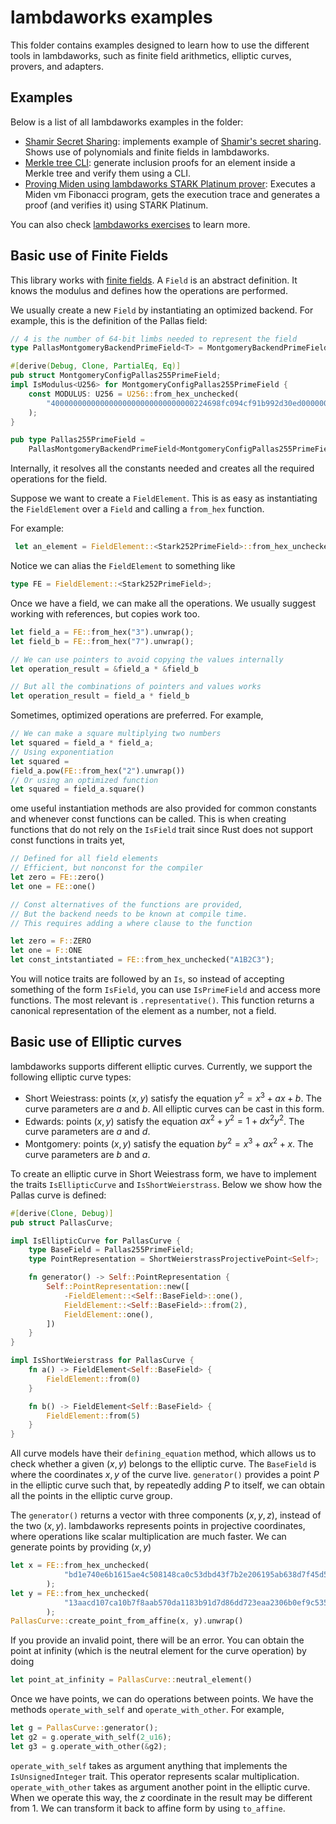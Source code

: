 # lambdaworks examples

This folder contains examples designed to learn how to use the different tools in lambdaworks, such as finite field arithmetics, elliptic curves, provers, and adapters.

## Examples

Below is a list of all lambdaworks examples in the folder:
- [Shamir Secret Sharing](https://github.com/lambdaclass/lambdaworks/tree/main/examples/shamir_secret_sharing): implements example of [Shamir's secret sharing](https://en.wikipedia.org/wiki/Shamir%27s_secret_sharing). Shows use of polynomials and finite fields in lambdaworks.
- [Merkle tree CLI](https://github.com/lambdaclass/lambdaworks/tree/main/examples/merkle-tree-cli): generate inclusion proofs for an element inside a Merkle tree and verify them using a CLI.
- [Proving Miden using lambdaworks STARK Platinum prover](https://github.com/lambdaclass/lambdaworks/tree/main/examples/prove-miden): Executes a Miden vm Fibonacci program, gets the execution trace and generates a proof (and verifies it) using STARK Platinum.

You can also check [lambdaworks exercises](https://github.com/lambdaclass/lambdaworks/tree/main/exercises) to learn more.

## Basic use of Finite Fields

This library works with [finite fields](https://en.wikipedia.org/wiki/Finite_field). A `Field` is an abstract definition. It knows the modulus and defines how the operations are performed.

We usually create a new `Field` by instantiating an optimized backend. For example, this is the definition of the Pallas field:

```rust
// 4 is the number of 64-bit limbs needed to represent the field
type PallasMontgomeryBackendPrimeField<T> = MontgomeryBackendPrimeField<T, 4>;

#[derive(Debug, Clone, PartialEq, Eq)]
pub struct MontgomeryConfigPallas255PrimeField;
impl IsModulus<U256> for MontgomeryConfigPallas255PrimeField {
    const MODULUS: U256 = U256::from_hex_unchecked(
        "40000000000000000000000000000000224698fc094cf91b992d30ed00000001",
    );
}

pub type Pallas255PrimeField =
    PallasMontgomeryBackendPrimeField<MontgomeryConfigPallas255PrimeField>;
```

Internally, it resolves all the constants needed and creates all the required operations for the field.

Suppose we want to create a `FieldElement`. This is as easy as instantiating the `FieldElement` over a `Field` and calling a `from_hex` function.

For example:

```rust
 let an_element = FieldElement::<Stark252PrimeField>::from_hex_unchecked("030e480bed5fe53fa909cc0f8c4d99b8f9f2c016be4c41e13a4848797979c662")
```

Notice we can alias the `FieldElement` to something like

```rust
type FE = FieldElement::<Stark252PrimeField>;
```

Once we have a field, we can make all the operations. We usually suggest working with references, but copies work too.

```rust
let field_a = FE::from_hex("3").unwrap();
let field_b = FE::from_hex("7").unwrap();

// We can use pointers to avoid copying the values internally
let operation_result = &field_a * &field_b

// But all the combinations of pointers and values works
let operation_result = field_a * field_b
```

Sometimes, optimized operations are preferred. For example,

```rust
// We can make a square multiplying two numbers
let squared = field_a * field_a;
// Using exponentiation
let squared = 
field_a.pow(FE::from_hex("2").unwrap())
// Or using an optimized function
let squared = field_a.square()
```

ome useful instantiation methods are also provided for common constants and whenever const functions can be called. This is when creating functions that do not rely on the `IsField` trait since Rust does not support const functions in traits yet,

```rust
// Defined for all field elements
// Efficient, but nonconst for the compiler
let zero = FE::zero() 
let one = FE::one()

// Const alternatives of the functions are provided, 
// But the backend needs to be known at compile time. 
// This requires adding a where clause to the function

let zero = F::ZERO
let one = F::ONE
let const_intstantiated = FE::from_hex_unchecked("A1B2C3");
```

You will notice traits are followed by an `Is`, so instead of accepting something of the form `IsField`, you can use `IsPrimeField` and access more functions. The most relevant is `.representative()`. This function returns a canonical representation of the element as a number, not a field.

## Basic use of Elliptic curves

lambdaworks supports different elliptic curves. Currently, we support the following elliptic curve types:
- Short Weiestrass: points $(x, y)$ satisfy the equation $y^2 = x^3 + a x + b$. The curve parameters are $a$ and $b$. All elliptic curves can be cast in this form.
- Edwards: points $(x, y)$ satisfy the equation $a x^2 + y^2 = 1 + d x^2 y^2$. The curve parameters are $a$ and $d$.
- Montgomery: points $(x, y)$ satisfy the equation $b y^2 = x^3 + a x^2 + x$. The curve parameters are $b$ and $a$.

To create an elliptic curve in Short Weiestrass form, we have to implement the traits `IsEllipticCurve` and `IsShortWeierstrass`. Below we show how the Pallas curve is defined:
```rust
#[derive(Clone, Debug)]
pub struct PallasCurve;

impl IsEllipticCurve for PallasCurve {
    type BaseField = Pallas255PrimeField;
    type PointRepresentation = ShortWeierstrassProjectivePoint<Self>;

    fn generator() -> Self::PointRepresentation {
        Self::PointRepresentation::new([
            -FieldElement::<Self::BaseField>::one(),
            FieldElement::<Self::BaseField>::from(2),
            FieldElement::one(),
        ])
    }
}

impl IsShortWeierstrass for PallasCurve {
    fn a() -> FieldElement<Self::BaseField> {
        FieldElement::from(0)
    }

    fn b() -> FieldElement<Self::BaseField> {
        FieldElement::from(5)
    }
}
```

All curve models have their `defining_equation` method, which allows us to check whether a given $(x,y)$ belongs to the elliptic curve. The `BaseField` is where the coordinates $x,y$ of the curve live. `generator()` provides a point $P$ in the elliptic curve such that, by repeatedly adding $P$ to itself, we can obtain all the points in the elliptic curve group.

The `generator()` returns a vector with three components $(x,y,z)$, instead of the two $(x,y)$. lambdaworks represents points in projective coordinates, where operations like scalar multiplication are much faster. We can generate points by providing $(x,y)$
```rust
let x = FE::from_hex_unchecked(
            "bd1e740e6b1615ae4c508148ca0c53dbd43f7b2e206195ab638d7f45d51d6b5",
        );
let y = FE::from_hex_unchecked(
            "13aacd107ca10b7f8aab570da1183b91d7d86dd723eaa2306b0ef9c5355b91d8",
        );
PallasCurve::create_point_from_affine(x, y).unwrap()
```
If you provide an invalid point, there will be an error. You can obtain the point at infinity (which is the neutral element for the curve operation) by doing
```rust
let point_at_infinity = PallasCurve::neutral_element()
```
Once we have points, we can do operations between points. We have the methods `operate_with_self` and `operate_with_other`. For example,
```rust
let g = PallasCurve::generator();
let g2 = g.operate_with_self(2_u16);
let g3 = g.operate_with_other(&g2);
```
`operate_with_self` takes as argument anything that implements the `IsUnsignedInteger` trait. This operator represents scalar multiplication. `operate_with_other` takes as argument another point in the elliptic curve. When we operate this way, the $z$ coordinate in the result may be different from $1$. We can transform it back to affine form by using `to_affine`.
